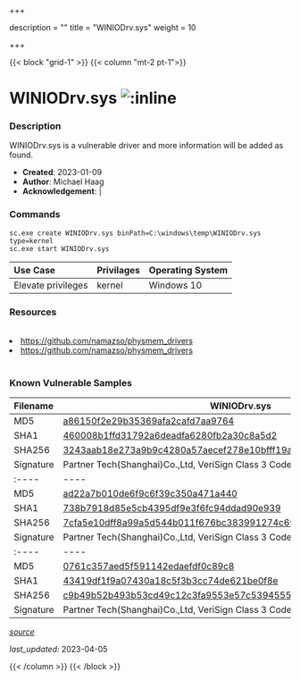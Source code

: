 +++

description = ""
title = "WINIODrv.sys"
weight = 10

+++


{{< block "grid-1" >}}
{{< column "mt-2 pt-1">}}


# WINIODrv.sys ![:inline](/images/twitter_verified.png) 


### Description

WINIODrv.sys is a vulnerable driver and more information will be added as found.

- **Created**: 2023-01-09
- **Author**: Michael Haag
- **Acknowledgement**:  | [](https://twitter.com/)

### Commands

```
sc.exe create WINIODrv.sys binPath=C:\windows\temp\WINIODrv.sys type=kernel
sc.exe start WINIODrv.sys
```

| Use Case | Privilages | Operating System | 
|:---- | ---- | ---- |
| Elevate privileges | kernel | Windows 10 |

### Resources
<br>
<li><a href=" https://github.com/namazso/physmem_drivers"> https://github.com/namazso/physmem_drivers</a></li>
<li><a href="https://github.com/namazso/physmem_drivers">https://github.com/namazso/physmem_drivers</a></li>
<br>

### Known Vulnerable Samples

| Filename | WINIODrv.sys |
|:---- | ---- | 
| MD5 | <a href="https://www.virustotal.com/gui/file/a86150f2e29b35369afa2cafd7aa9764">a86150f2e29b35369afa2cafd7aa9764</a> |
| SHA1 | <a href="https://www.virustotal.com/gui/file/460008b1ffd31792a6deadfa6280fb2a30c8a5d2">460008b1ffd31792a6deadfa6280fb2a30c8a5d2</a> |
| SHA256 | <a href="https://www.virustotal.com/gui/file/3243aab18e273a9b9c4280a57aecef278e10bfff19abb260d7a7820e41739099">3243aab18e273a9b9c4280a57aecef278e10bfff19abb260d7a7820e41739099</a> |
| Signature | Partner Tech(Shanghai)Co.,Ltd, VeriSign Class 3 Code Signing 2010 CA, VeriSign   || Filename | WINIODrv.sys |
|:---- | ---- | 
| MD5 | <a href="https://www.virustotal.com/gui/file/ad22a7b010de6f9c6f39c350a471a440">ad22a7b010de6f9c6f39c350a471a440</a> |
| SHA1 | <a href="https://www.virustotal.com/gui/file/738b7918d85e5cb4395df9e3f6fc94ddad90e939">738b7918d85e5cb4395df9e3f6fc94ddad90e939</a> |
| SHA256 | <a href="https://www.virustotal.com/gui/file/7cfa5e10dff8a99a5d544b011f676bc383991274c693e21e3af40cf6982adb8c">7cfa5e10dff8a99a5d544b011f676bc383991274c693e21e3af40cf6982adb8c</a> |
| Signature | Partner Tech(Shanghai)Co.,Ltd, VeriSign Class 3 Code Signing 2010 CA, VeriSign   || Filename | WINIODrv.sys |
|:---- | ---- | 
| MD5 | <a href="https://www.virustotal.com/gui/file/0761c357aed5f591142edaefdf0c89c8">0761c357aed5f591142edaefdf0c89c8</a> |
| SHA1 | <a href="https://www.virustotal.com/gui/file/43419df1f9a07430a18c5f3b3cc74de621be0f8e">43419df1f9a07430a18c5f3b3cc74de621be0f8e</a> |
| SHA256 | <a href="https://www.virustotal.com/gui/file/c9b49b52b493b53cd49c12c3fa9553e57c5394555b64e32d1208f5b96a5b8c6e">c9b49b52b493b53cd49c12c3fa9553e57c5394555b64e32d1208f5b96a5b8c6e</a> |
| Signature | Partner Tech(Shanghai)Co.,Ltd, VeriSign Class 3 Code Signing 2010 CA, VeriSign   |


[*source*](https://github.com/magicsword-io/LOLDrivers/tree/main/yaml/winiodrv.yaml)

*last_updated:* 2023-04-05








{{< /column >}}
{{< /block >}}
